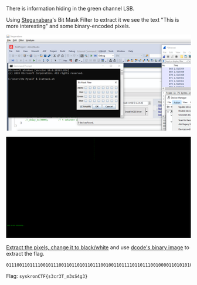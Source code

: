 There is information hiding in the green channel LSB.

Using [Steganabara](https://github.com/quangntenemy/Steganabara)'s Bit Mask Filter to extract it we see the text "This is more interesting" and some binary-encoded pixels.

![Steganabara's Bit Mask Filter](steganabara-screenshot.png)

![Steganabara's output](Screenshot_2020-05-19_at_11.38.08_AM_G0.png)

[Extract the pixels, change it to black/white](Screenshot_2020-05-19_at_11.38.08_AM_G0_XT.png) and use [dcode's binary image](https://www.dcode.fr/binary-image) to extract the flag.

```
011100110111100101110011011010110111001001101111011011100100001101010100010001100111101101110011001100110110001101110010001100110101010001011111011011010011001101110011010100110011010001100111001100110111110100
```

Flag: `syskronCTF{s3cr3T_m3sS4g3}`
